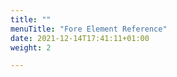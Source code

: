 ```yaml
---
title: ""
menuTitle: "Fore Element Reference"
date: 2021-12-14T17:41:11+01:00
weight: 2

---
```




